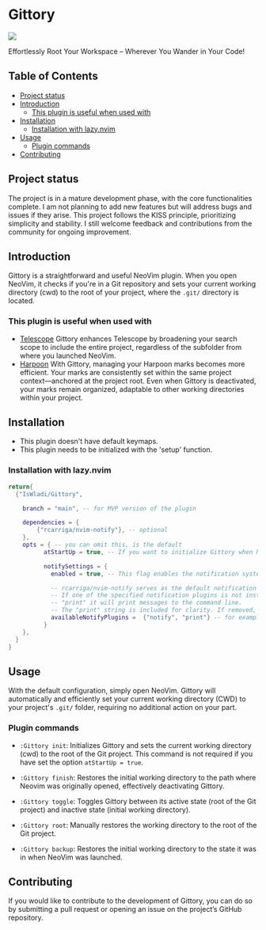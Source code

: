 # Gittory

<a href="https://dotfyle.com/plugins/IsWladi/Gittory">
  <img src="https://dotfyle.com/plugins/IsWladi/Gittory/shield" />
</a>

Effortlessly Root Your Workspace – Wherever You Wander in Your Code!

## Table of Contents

- [Project status](#project-status)
- [Introduction](#introduction)
  - [This plugin is useful when used with](#this-plugin-is-useful-when-used-with)
- [Installation](#installation)
  - [Installation with lazy.nvim](#installation-with-lazynvim)
- [Usage](#usage)
  - [Plugin commands](#plugin-commands)
- [Contributing](#contributing)

## Project status

The project is in a mature development phase, with the core functionalities complete. I am not planning to add new features but will address bugs and issues if they arise. This project follows the KISS principle, prioritizing simplicity and stability. I still welcome feedback and contributions from the community for ongoing improvement.

## Introduction

Gittory is a straightforward and useful NeoVim plugin. When you open NeoVim, it checks if you're in a Git repository and sets your current working directory (cwd) to the root of your project, where the `.git/` directory is located.

### This plugin is useful when used with

- [Telescope](https://github.com/nvim-telescope/telescope.nvim) Gittory enhances Telescope by broadening your search scope to include the entire project, regardless of the subfolder from where you launched NeoVim.
- [Harpoon](https://github.com/ThePrimeagen/harpoon) With Gittory, managing your Harpoon marks becomes more efficient. Your marks are consistently set within the same project context—anchored at the project root. Even when Gittory is deactivated, your marks remain organized, adaptable to other working directories within your project.

## Installation

- This plugin doesn't have default keymaps.
- This plugin needs to be initialized with the 'setup' function.

### Installation with lazy.nvim

```lua
return{
  {"IsWladi/Gittory",

    branch = "main", -- for MVP version of the plugin

    dependencies = {
        {"rcarriga/nvim-notify"}, -- optional
    },
    opts = { -- you can omit this, is the default
          atStartUp = true, -- If you want to initialize Gittory when Neovim starts

          notifySettings = {
            enabled = true, -- This flag enables the notification system, allowing Gittory to send alerts about its operational status changes.

            -- rcarriga/nvim-notify serves as the default notification plugin. However, alternative plugins can be used, provided they include the <plugin-name>.notify(message) method.            -- you can change the order of priority for the plugins or remove those you don't use.
            -- If one of the specified notification plugins is not installed, the next one in the list will be used.
            -- "print" it will print messages to the command line.
            -- The "print" string is included for clarity. If removed, 'print' will still be used if the other specified plugins are not installed.
            availableNotifyPlugins =  {"notify", "print"} -- for example; you can use "fidget" instead of "notify"
          }
    },
  }
}
```

## Usage

With the default configuration, simply open NeoVim. Gittory will automatically and efficiently set your current working directory (CWD) to your project's `.git/` folder, requiring no additional action on your part.

### Plugin commands

- `:Gittory init`: Initializes Gittory and sets the current working directory (cwd) to the root of the Git project. This command is not required if you have set the option `atStartUp = true`.

- `:Gittory finish`: Restores the initial working directory to the path where Neovim was originally opened, effectively deactivating Gittory.

- `:Gittory toggle`: Toggles Gittory between its active state (root of the Git project) and inactive state (initial working directory).

- `:Gittory root`: Manually restores the working directory to the root of the Git project.

- `:Gittory backup`: Restores the initial working directory to the state it was in when NeoVim was launched.

## Contributing

If you would like to contribute to the development of Gittory, you can do so by submitting a pull request or opening an issue on the project’s GitHub repository.
